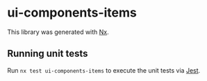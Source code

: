 # ui-components-items

This library was generated with [Nx](https://nx.dev).

## Running unit tests

Run `nx test ui-components-items` to execute the unit tests via [Jest](https://jestjs.io).
